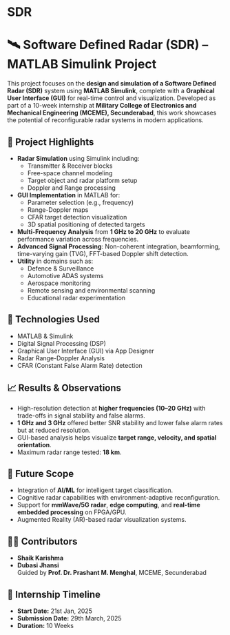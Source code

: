 # SDR
# 🛰️ Software Defined Radar (SDR) – MATLAB Simulink Project

This project focuses on the **design and simulation of a Software Defined Radar (SDR)** system using **MATLAB Simulink**, complete with a **Graphical User Interface (GUI)** for real-time control and visualization. Developed as part of a 10-week internship at **Military College of Electronics and Mechanical Engineering (MCEME), Secunderabad**, this work showcases the potential of reconfigurable radar systems in modern applications.

## 📌 Project Highlights

- **Radar Simulation** using Simulink including:
  - Transmitter & Receiver blocks
  - Free-space channel modeling
  - Target object and radar platform setup
  - Doppler and Range processing
- **GUI Implementation** in MATLAB for:
  - Parameter selection (e.g., frequency)
  - Range-Doppler maps
  - CFAR target detection visualization
  - 3D spatial positioning of detected targets
- **Multi-Frequency Analysis** from **1 GHz to 20 GHz** to evaluate performance variation across frequencies.
- **Advanced Signal Processing**: Non-coherent integration, beamforming, time-varying gain (TVG), FFT-based Doppler shift detection.
- **Utility** in domains such as:
  - Defence & Surveillance
  - Automotive ADAS systems
  - Aerospace monitoring
  - Remote sensing and environmental scanning
  - Educational radar experimentation

## 🧪 Technologies Used

- MATLAB & Simulink
- Digital Signal Processing (DSP)
- Graphical User Interface (GUI) via App Designer
- Radar Range-Doppler Analysis
- CFAR (Constant False Alarm Rate) detection

## 📈 Results & Observations

- High-resolution detection at **higher frequencies (10–20 GHz)** with trade-offs in signal stability and false alarms.
- **1 GHz and 3 GHz** offered better SNR stability and lower false alarm rates but at reduced resolution.
- GUI-based analysis helps visualize **target range, velocity, and spatial orientation**.
- Maximum radar range tested: **18 km**.

## 🔮 Future Scope

- Integration of **AI/ML** for intelligent target classification.
- Cognitive radar capabilities with environment-adaptive reconfiguration.
- Support for **mmWave/5G radar**, **edge computing**, and **real-time embedded processing** on FPGA/GPU.
- Augmented Reality (AR)-based radar visualization systems.

## 👩‍💻 Contributors

- **Shaik Karishma**
- **Dubasi Jhansi**  
Guided by **Prof. Dr. Prashant M. Menghal**, MCEME, Secunderabad

## 📅 Internship Timeline

- **Start Date:** 21st Jan, 2025  
- **Submission Date:** 29th March, 2025  
- **Duration:** 10 Weeks
